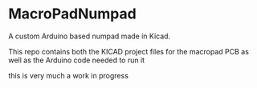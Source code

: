 # MacroPadNumpad
A custom Arduino based numpad made in Kicad.

This repo contains both the KICAD project files for the macropad PCB as well as the Arduino code needed to run it

this is very much a work in progress
